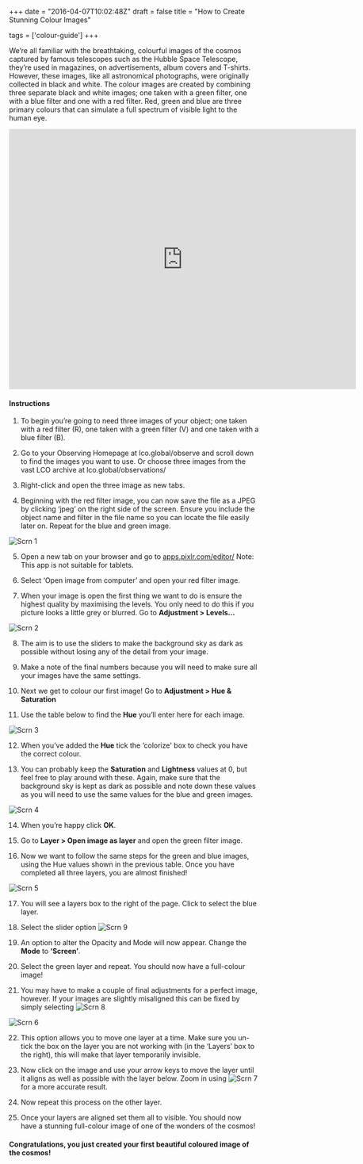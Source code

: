 +++
date = "2016-04-07T10:02:48Z"
draft = false
title = "How to Create Stunning Colour Images"

tags = ['colour-guide']
+++

We’re all familiar with the breathtaking, colourful images of the cosmos captured by famous telescopes such as the Hubble Space Telescope, they’re used in magazines, on advertisements, album covers and T-shirts. However, these images, like all astronomical photographs, were originally collected in black and white. The colour images are created by combining three separate black and white images; one taken with a green filter, one with a blue filter and one with a red filter. Red, green and blue are three primary colours that can simulate a full spectrum of visible light to the human eye.

<iframe width="700" height="525" src="https://www.youtube.com/embed/HX4thuUy0Z0" frameborder="0" allowfullscreen></iframe>

#### Instructions

1) To begin you’re going to need three images of your object; one taken with a red filter (R), one taken with a green filter (V) and one taken with a blue filter (B).

2) Go to your Observing Homepage at lco.global/observe and scroll down to find the images you want to use. Or choose three images from the vast LCO archive at lco.global/observations/

3) Right-click and open the three image as new tabs.

4) Beginning with the red filter image, you can now save the file as a JPEG by clicking ‘jpeg’ on the right side of the screen. Ensure you include the object name and filter in the file name so you can locate the file easily later on. Repeat for the blue and green image.

![Scrn 1](/images/colourguide1.png)

5) Open a new tab on your browser and go to [apps.pixlr.com/editor/](https://pixlr.com/editor/)
Note: This app is not suitable for tablets.

6) Select ‘Open image from computer’ and open your red filter image.

7) When your image is open the first thing we want to do is ensure the highest quality by maximising the levels. You only need to do this if you picture looks a little grey or blurred. Go to **Adjustment > Levels…**

![Scrn 2](/images/colourguide2.png)

8) The aim is to use the sliders to make the background sky as dark as possible without losing any of the detail from your image.

9) Make a note of the final numbers because you will need to make sure all your images have the same settings.

10) Next we get to colour our first image! Go to **Adjustment > Hue & Saturation**

11) Use the table below to find the **Hue** you’ll enter here for each image.

![Scrn 3](/images/colourguide3.png)

12) When you’ve added the **Hue** tick the ‘colorize' box to check you have the correct colour.

13) You can probably keep the **Saturation** and **Lightness** values at 0, but feel free to play around with these. Again, make sure that the background sky is kept as dark as possible and note down these values as you will need to use the same values for the blue and green images.

![Scrn 4](/images/colourguide4.png)

14) When you’re happy click **OK**.

15) Go to **Layer > Open image as layer** and open the green filter image.

16) Now we want to follow the same steps for the green and blue images, using the Hue values shown in the previous table. Once you have completed all three layers, you are almost finished!

![Scrn 5](/images/colourguide5.png)

17) You will see a layers box to the right of the page. Click to select the blue layer.

18) Select the slider option ![Scrn 9](/images/colourguide9.png)

19) An option to alter the Opacity and Mode will now appear. Change the **Mode** to **‘Screen’**.

20) Select the green layer and repeat. You should now have a full-colour image!

21) You may have to make a couple of final adjustments for a perfect image, however. If your images are slightly misaligned this can be fixed by simply selecting ![Scrn 8](/images/colourguide8.png)

![Scrn 6](/images/colourguide6.png)

22) This option allows you to move one layer at a time. Make sure you un-tick the box on the layer you are not working with (in the ‘Layers’ box to the right), this will make that layer temporarily invisible.

23) Now click on the image and use your arrow keys to move the layer until it aligns as well as possible with the layer below. Zoom in using ![Scrn 7](/images/colourguide7.png) for a more accurate result.

24) Now repeat this process on the other layer.

25) Once your layers are aligned set them all to visible. You should now have a stunning full-colour image of one of the wonders of the cosmos!

#### Congratulations, you just created your first beautiful coloured image of the cosmos!
